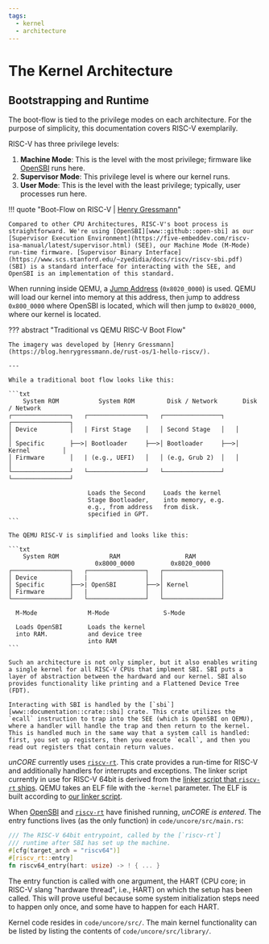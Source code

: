 ```yaml
---
tags:
  - kernel
  - architecture
---
```


# The Kernel Architecture

## Bootstrapping and Runtime

The boot-flow is tied to the privilege modes on each architecture. For the purpose of simplicity, this documentation covers RISC-V exemplarily.

RISC-V has three privilege levels:

1. **Machine Mode**: This is the level with the most privilege; firmware like [OpenSBI][www::github::open-sbi] runs here.
2. **Supervisor Mode**: This privilege level is where our kernel runs.
3. **User Mode**: This is the level with the least privilege; typically, user processes run here.

!!! quote "Boot-Flow on RISC-V | [Henry Gressmann](https://blog.henrygressmann.de/rust-os/1-hello-riscv/#hello-world)"

    Compared to other CPU Architectures, RISC-V's boot process is straightforward. We're using [OpenSBI][www::github::open-sbi] as our [Supervisor Execution Environment](https://five-embeddev.com/riscv-isa-manual/latest/supervisor.html) (SEE), our Machine Mode (M-Mode) run-time firmware. [Supervisor Binary Interface](https://www.scs.stanford.edu/~zyedidia/docs/riscv/riscv-sbi.pdf) (SBI) is a standard interface for interacting with the SEE, and OpenSBI is an implementation of this standard.

When running inside QEMU, a [Jump Address][www::documentation::qemu-fw-jump] (`0x8020_0000`) is used. QEMU will load our kernel into memory at this address, then jump to address `0x800_0000` where OpenSBI is located, which will then jump to `0x8020_0000`, where our kernel is located.

??? abstract "Traditional vs QEMU RISC-V Boot Flow"

    The imagery was developed by [Henry Gressmann](https://blog.henrygressmann.de/rust-os/1-hello-riscv/).

    ---

    While a traditional boot flow looks like this:

    ```txt
        System ROM           System ROM         Disk / Network       Disk / Network
    ┌────────────────┐   ┌────────────────┐   ┌────────────────┐   ┌────────────────┐
    │ Device         │   | First Stage    │   │ Second Stage   │   │                │
    │ Specific       ├──>| Bootloader     ├──>│ Bootloader     ├──>│ Kernel         │
    │ Firmware       │   | (e.g., UEFI)   │   │ (e.g, Grub 2)  │   │                │
    └────────────────┘   └────────────────┘   └────────────────┘   └────────────────┘

                          Loads the Second     Loads the kernel
                          Stage Bootloader,    into memory, e.g.
                          e.g., from address   from disk.
                          specified in GPT.
    ```

    The QEMU RISC-V is simplified and looks like this:

    ```txt
        System ROM              RAM                  RAM
                            0x8000_0000          0x8020_0000
    ┌────────────────┐   ┌────────────────┐   ┌────────────────┐
    │ Device         │   |                │   │                │
    │ Specific       ├──>| OpenSBI        ├──>│ Kernel         │
    │ Firmware       │   |                │   │                │
    └────────────────┘   └────────────────┘   └────────────────┘

      M-Mode              M-Mode               S-Mode

      Loads OpenSBI       Loads the kernel
      into RAM.           and device tree
                          into RAM
    ```

    Such an architecture is not only simpler, but it also enables writing a single kernel for all RISC-V CPUs that implment SBI. SBI puts a layer of abstraction between the hardward and our kernel. SBI also provides functionality like printing and a Flattened Device Tree (FDT).

    Interacting with SBI is handled by the [`sbi`][www::documentation::crate::sbi] crate. This crate utilizes the `ecall` instruction to trap into the SEE (which is OpenSBI on QEMU), where a handler will handle the trap and then return to the kernel. This is handled much in the same way that a system call is handled: first, you set up registers, then you execute `ecall`, and then you read out registers that contain return values.

_unCORE_ currently uses [`riscv-rt`][www::documentation::crate::riscv-rt]. This crate provides a run-time for RISC-V and additionally handlers for interrupts and exceptions. The linker script currently in use for RISC-V 64bit is derived from the [linker script that `riscv-rt` ships](https://github.com/rust-embedded/riscv-rt/blob/738baf93dfcc2570931d0e52d1b6ee1ccc8a6067/link-rv64.x). QEMU takes an ELF file with the `-kernel` parameter. The ELF is built according to [our linker script][code::github::linker-script].

When [OpenSBI][www::github::open-sbi] and [`riscv-rt`][www::documentation::crate::riscv-rt] have finished running, _unCORE is entered_. The entry functions lives (as the only function) in `code/uncore/src/main.rs`:

```rust title="unCORE Entry Function Signature" hl_lines="5"
/// The RISC-V 64bit entrypoint, called by the [`riscv-rt`]
/// runtime after SBI has set up the machine.
#[cfg(target_arch = "riscv64")]
#[riscv_rt::entry]
fn riscv64_entry(hart: usize) -> ! { ... }
```

The entry function is called with one argument, the HART (CPU core; in RISC-V slang "hardware thread", i.e., HART) on which the setup has been called. This will prove useful because some system initialization steps need to happen only once, and some have to happen for each HART.

Kernel code resides in `code/uncore/src/`. The main kernel functionality can be listed by listing the contents of `code/uncore/src/library/`.

[//]: # (Links)

[www::github::open-sbi]: https://github.com/riscv-software-src/opensbi
[www::documentation::qemu-fw-jump]: https://github.com/riscv-software-src/opensbi/blob/master/docs/firmware/fw_jump.md
[www::documentation::crate::sbi]: https://crates.io/crates/sbi
[www::documentation::crate::riscv-rt]: https://docs.rs/riscv-rt/latest/riscv_rt/
[code::github::linker-script]: https://github.com/georglauterbach/uncore/blob/master/code/uncore/src/library/arch/risc_v/linking.ld
